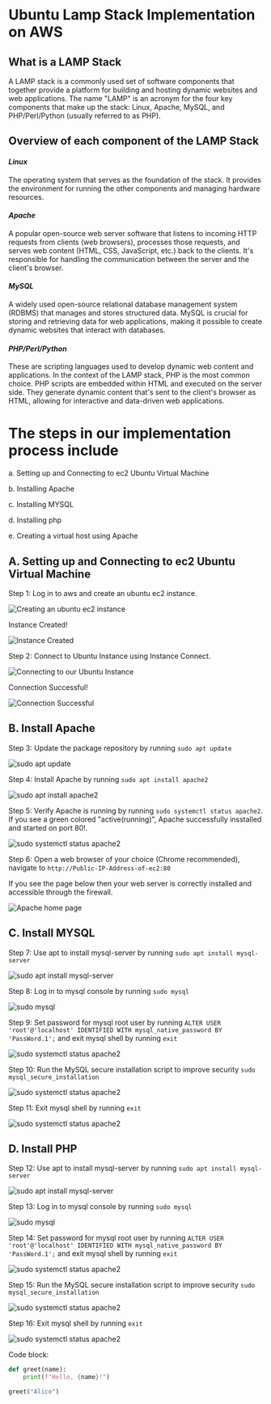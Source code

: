 # **Ubuntu Lamp Stack Implementation on AWS**

## **What is a LAMP Stack**

A LAMP stack is a commonly used set of software components that together provide a platform for building and hosting dynamic websites and web applications. The name "LAMP" is an acronym for the four key components that make up the stack: Linux, Apache, MySQL, and PHP/Perl/Python (usually referred to as PHP).

## **Overview of each component of the LAMP Stack**

#### *Linux*
The operating system that serves as the foundation of the stack. It provides the environment for running the other components and managing hardware resources.

#### *Apache*
A popular open-source web server software that listens to incoming HTTP requests from clients (web browsers), processes those requests, and serves web content (HTML, CSS, JavaScript, etc.) back to the clients. It's responsible for handling the communication between the server and the client's browser.

#### *MySQL*
A widely used open-source relational database management system (RDBMS) that manages and stores structured data. MySQL is crucial for storing and retrieving data for web applications, making it possible to create dynamic websites that interact with databases.

#### *PHP/Perl/Python*
These are scripting languages used to develop dynamic web content and applications. In the context of the LAMP stack, PHP is the most common choice. PHP scripts are embedded within HTML and executed on the server side. They generate dynamic content that's sent to the client's browser as HTML, allowing for interactive and data-driven web applications.


# **The steps in our implementation process include**
a. Setting up and Connecting to ec2 Ubuntu Virtual Machine

b. Installing Apache

c. Installing MYSQL

d. Installing php

e. Creating a virtual host using Apache


## A. **Setting up and Connecting to ec2 Ubuntu Virtual Machine**
Step 1: Log in to aws and create an ubuntu ec2 instance. 

![Creating an ubuntu ec2 instance](./Images/1.png)

Instance Created!

![Instance Created](./Images/2.png)

Step 2: Connect to Ubuntu Instance using Instance Connect.

![Connecting to our Ubuntu Instance](./Images/3.png)

Connection Successful!

![Connection Successful](./Images/4.png)


## B. **Install Apache**
Step 3: Update the package repository by running `sudo apt update`

![sudo apt update](./Images/5.png)

Step 4: Install Apache by running `sudo apt install apache2`

![sudo apt install apache2](./Images/6.png)

Step 5: Verify Apache is running by running `sudo systemctl status apache2`.
If you see a green colored "active(running)", Apache successfully insstalled and started on port 80!.

![sudo systemctl status apache2](./Images/7.png)

Step 6: Open a web browser of your choice (Chrome recommended), navigate to `http://Public-IP-Address-of-ec2:80`

If you see the page below then your web server is correctly installed and accessible through the firewall.

![Apache home page](./Images/8.png)


## C. **Install MYSQL**
Step 7: Use apt to install mysql-server by running `sudo apt install mysql-server`

![sudo apt install mysql-server](./Images/9.png)

Step 8: Log in to mysql console by running `sudo mysql`

![sudo mysql](./Images/10.png)

Step 9: Set password for mysql root user by running `ALTER USER 'root'@'localhost' IDENTIFIED WITH mysql_native_password BY 'PassWord.1';` and exit mysql shell by running `exit`

![sudo systemctl status apache2](./Images/11.png)

Step 10: Run the MySQL secure installation script to improve security `sudo mysql_secure_installation`

![sudo systemctl status apache2](./Images/12.png)

Step 11: Exit mysql shell by running `exit`

![sudo systemctl status apache2](./Images/13.png)


## D. **Install PHP**
Step 12: Use apt to install mysql-server by running `sudo apt install mysql-server`

![sudo apt install mysql-server](./Images/9.png)

Step 13: Log in to mysql console by running `sudo mysql`

![sudo mysql](./Images/10.png)

Step 14: Set password for mysql root user by running `ALTER USER 'root'@'localhost' IDENTIFIED WITH mysql_native_password BY 'PassWord.1';` and exit mysql shell by running `exit`

![sudo systemctl status apache2](./Images/11.png)

Step 15: Run the MySQL secure installation script to improve security `sudo mysql_secure_installation`

![sudo systemctl status apache2](./Images/12.png)

Step 16: Exit mysql shell by running `exit`

![sudo systemctl status apache2](./Images/13.png)










Code block:

```python
def greet(name):
    print(f"Hello, {name}!")

greet("Alice")

